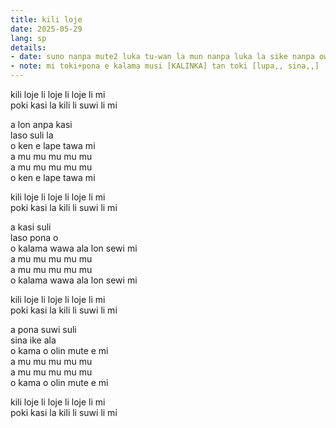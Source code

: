 ```yaml
---
title: kili loje
date: 2025-05-29
lang: sp
details:
- date: suno nanpa mute2 luka tu-wan la mun nanpa luka la sike nanpa owe mute2 luka  
- note: mi toki+pona e kalama musi [KALINKA] tan toki [lupa,, sina,,]
---
```


kili loje li loje li loje li mi  
poki kasi la kili li suwi li mi  

a lon anpa kasi  
laso suli la  
o ken e lape tawa mi  
a mu mu mu mu mu  
a mu mu mu mu mu  
o ken e lape tawa mi  

kili loje li loje li loje li mi  
poki kasi la kili li suwi li mi  

a kasi suli  
laso pona o  
o kalama wawa ala lon sewi mi  
a mu mu mu mu mu  
a mu mu mu mu mu  
o kalama wawa ala lon sewi mi

kili loje li loje li loje li mi  
poki kasi la kili li suwi li mi  

a pona suwi suli  
sina ike ala  
o kama o olin mute e mi  
a mu mu mu mu mu  
a mu mu mu mu mu  
o kama o olin mute e mi  

kili loje li loje li loje li mi  
poki kasi la kili li suwi li mi  

